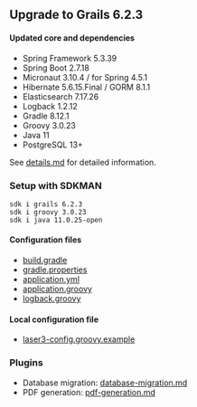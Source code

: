 
## Upgrade to Grails 6.2.3

#### Updated core and dependencies

- Spring Framework 5.3.39
- Spring Boot 2.7.18
- Micronaut 3.10.4 / for Spring 4.5.1
- Hibernate 5.6.15.Final / GORM 8.1.1
- Elasticsearch 7.17.26
- Logback 1.2.12
- Gradle 8.12.1
- Groovy 3.0.23
- Java 11
- PostgreSQL 13+

See [details.md](./details.md) for detailed information.

### Setup with SDKMAN

    sdk i grails 6.2.3
    sdk i groovy 3.0.23
    sdk i java 11.0.25-open

#### Configuration files

- [build.gradle](../build.gradle)
- [gradle.properties](../gradle.properties)
- [application.yml](../grails-app/conf/application.yml)
- [application.groovy](../grails-app/conf/application.groovy)
- [logback.groovy](../grails-app/conf/logback.groovy)

#### Local configuration file

- [laser3-config.groovy.example](../files/server/laser3-config.groovy.example)

### Plugins 

- Database migration: [database-migration.md](./database-migration.md)
- PDF generation: [pdf-generation.md](./pdf-generation.md)

